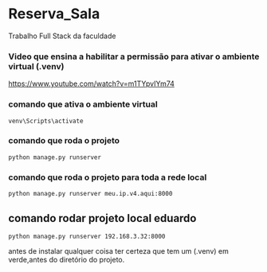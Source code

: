 # Reserva_Sala
Trabalho Full Stack da faculdade


### Video que ensina a habilitar a permissão para ativar o ambiente virtual (.venv)
https://www.youtube.com/watch?v=m1TYpvIYm74

### comando que ativa o ambiente virtual
`venv\Scripts\activate`
<br>

### comando que roda o projeto 
`python manage.py runserver`

### comando que roda o projeto para toda a rede local
`python manage.py runserver meu.ip.v4.aqui:8000`


## comando rodar projeto local eduardo
`python manage.py runserver 192.168.3.32:8000`



antes de instalar qualquer coisa ter certeza que tem um (.venv) em verde,antes do diretório do projeto.